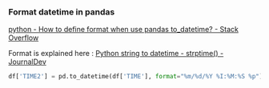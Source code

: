 ###  Format datetime in pandas


[python - How to define format when use pandas to_datetime? - Stack Overflow](https://stackoverflow.com/questions/36848514/how-to-define-format-when-use-pandas-to-datetime)


 Format is explained here : [Python string to datetime - strptime() - JournalDev](https://www.journaldev.com/23365/python-string-to-datetime-strptime)

```python
df['TIME2'] = pd.to_datetime(df['TIME'], format="%m/%d/%Y %I:%M:%S %p")

```

